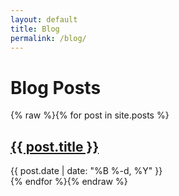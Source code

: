 ```yaml
---
layout: default
title: Blog
permalink: /blog/
---
```


# Blog Posts

<div class="blog-list">
    {% raw %}{% for post in site.posts %}
    <article class="blog-preview">
        <h2 class="blog-title">
            <a href="{{ post.url | relative_url }}">{{ post.title }}</a>
        </h2>
        <time class="blog-date">{{ post.date | date: "%B %-d, %Y" }}</time>
    </article>
    {% endfor %}{% endraw %}
</div>